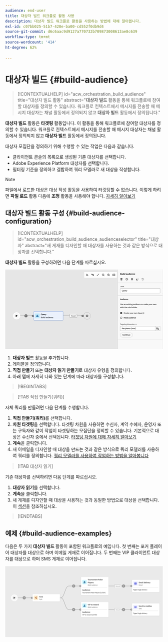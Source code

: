 ```yaml
---
audience: end-user
title: 대상자 빌드 워크플로 활동 사용
description: 대상자 빌드 워크플로 활동을 사용하는 방법에 대해 알아봅니다.
exl-id: c07bb025-51b7-428e-ba00-cd552f0db9d4
source-git-commit: d6c6aac9d9127a770732b709873008613ae8c639
workflow-type: tm+mt
source-wordcount: '414'
ht-degree: 62%

---
```


# 대상자 빌드 {#build-audience}

>[!CONTEXTUALHELP]
>id="acw_orchestration_build_audience"
>title="대상자 빌드 활동"
>abstract="**대상자 빌드** 활동을 통해 워크플로에 참여할 대상자를 정의할 수 있습니다. 워크플로 컨텍스트에서 메시지를 전송할 때 메시지 대상자는 채널 활동에서 정의되지 않고 **대상자 빌드** 활동에서 정의됩니다."

**대상자 빌드** 활동은 **타겟팅** 활동입니다. 이 활동을 통해 워크플로에 참여할 대상자를 정의할 수 있습니다. 워크플로 컨텍스트에서 메시지를 전송할 때 메시지 대상자는 채널 활동에서 정의되지 않고 **대상자 빌드** 활동에서 정의됩니다.

대상자 모집단을 정의하기 위해 수행할 수 있는 작업은 다음과 같습니다.

* 클라이언트 콘솔의 목록으로 생성된 기존 대상자를 선택합니다.
* Adobe Experience Platform 대상자를 선택합니다.
* 필터링 기준을 정의하고 결합하여 쿼리 모델러로 새 대상을 작성합니다.

>[!NOTE]
>
>파일에서 로드한 대상은 대상 작성 활동을 사용하여 타깃팅할 수 없습니다. 이렇게 하려면 **파일 로드** 활동 다음에 **조정** 활동을 사용해야 합니다. [자세히 알아보기](../../audience/about-recipients.md)

<!--
The **Build audience** activity can be placed at the beginning of the workflow or after any other activity. Any activity can be placed after the **Build audience**.
-->

## 대상자 빌드 활동 구성 {#build-audience-configuration}

>[!CONTEXTUALHELP]
>id="acw_orchestration_build_audience_audienceselector"
>title="대상자"
>abstract="새 게재를 디자인할 때 대상자를 사용하는 것과 같은 방식으로 대상자를 선택합니다."

**대상자 빌드** 활동을 구성하려면 다음 단계를 따르십시오.

![워크플로 대상 구성 인터페이스를 보여 주는 스크린샷입니다.](../assets/workflow-audience.png)

1. **대상자 빌드** 활동을 추가합니다.
1. 레이블을 정의합니다.
1. **직접 만들기** 또는 **대상자 읽기 만들기**&#x200B;로 대상자 유형을 정의합니다.
1. 아래 탭에 자세히 나와 있는 단계에 따라 대상자를 구성합니다.

>[!BEGINTABS]

>[!TAB 직접 만들기(쿼리)]

자체 쿼리를 만들려면 다음 단계를 수행합니다.

1. **직접 만들기(쿼리)**&#x200B;를 선택합니다.
1. **차원 타겟팅**&#x200B;을 선택합니다. 타겟팅 차원을 사용하면 수신자, 계약 수혜자, 운영자 또는 구독자와 같이 작업이 타겟팅하는 모집단을 정의할 수 있습니다. 기본적으로 대상은 수신자 중에서 선택됩니다. [타겟팅 차원에 대해 자세히 알아보기](../../audience/about-recipients.md#targeting-dimensions)
1. **계속**&#x200B;을 클릭합니다.
1. 새 이메일을 디자인할 때 대상을 만드는 것과 같은 방식으로 쿼리 모델러를 사용하여 쿼리를 정의합니다. [쿼리 모델러를 사용하여 작업하는 방법을 알아봅니다](../../query/query-modeler-overview.md)

>[!TAB 대상자 읽기]

기존 대상자를 선택하려면 다음 단계를 따르십시오.

1. **대상자 읽기**&#x200B;를 선택합니다.
1. **계속**&#x200B;을 클릭합니다.
1. 새 게재를 디자인할 때 대상을 사용하는 것과 동일한 방법으로 대상을 선택합니다. 이 [섹션](../../audience/add-audience.md)을 참조하십시오.

>[!ENDTABS]

## 예제 {#build-audience-examples}

다음은 두 가지 **대상자 빌드** 활동이 포함된 워크플로의 예입니다. 첫 번째는 포커 플레이어 대상자를 대상으로 하며 이메일 게재로 이어집니다. 두 번째는 VIP 클라이언트 대상자를 대상으로 하며 SMS 게재로 이어집니다.

![서로 다른 대상을 타깃팅하는 두 개의 대상 만들기 활동을 사용하는 예제 워크플로우를 보여주는 스크린샷입니다.](../assets/workflow-audience-example.png)